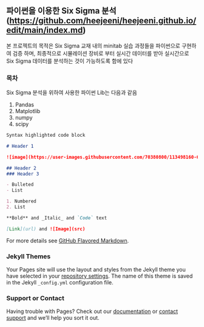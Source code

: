## 파이썬을 이용한 Six Sigma 분석 (https://github.com/heejeeni/heejeeni.github.io/edit/main/index.md)

본 프로젝트의 목적은 Six Sigma 교재 내의 minitab 실습 과정들을 파이썬으로 구현하여 검증 하며,
최종적으로 시뮬레이션 장비로 부터 실시간 데이터를 받아 실시간으로 Six Sigma 데이터를 분석하는 것이 가능하도록 함에 있다 

### 목차
Six Sigma 분석을 위하여 사용한 파이썬 Lib는 다음과 같음
1. Pandas
2. Matplotlib
3. numpy
4. scipy

```markdown
Syntax highlighted code block

# Header 1

![image](https://user-images.githubusercontent.com/70380800/113498160-68e43380-9545-11eb-9586-9cc27cf1a684.png)

## Header 2
### Header 3

- Bulleted
- List

1. Numbered
2. List

**Bold** and _Italic_ and `Code` text

[Link](url) and ![Image](src)
```

For more details see [GitHub Flavored Markdown](https://guides.github.com/features/mastering-markdown/).

### Jekyll Themes

Your Pages site will use the layout and styles from the Jekyll theme you have selected in your [repository settings](https://github.com/heejeeni/heejeeni.github.io/settings). The name of this theme is saved in the Jekyll `_config.yml` configuration file.

### Support or Contact

Having trouble with Pages? Check out our [documentation](https://docs.github.com/categories/github-pages-basics/) or [contact support](https://support.github.com/contact) and we’ll help you sort it out.
